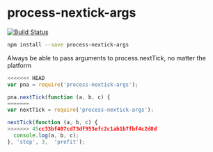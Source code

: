 process-nextick-args
=====

[![Build Status](https://travis-ci.org/calvinmetcalf/process-nextick-args.svg?branch=master)](https://travis-ci.org/calvinmetcalf/process-nextick-args)

```bash
npm install --save process-nextick-args
```

Always be able to pass arguments to process.nextTick, no matter the platform

```js
<<<<<<< HEAD
var pna = require('process-nextick-args');

pna.nextTick(function (a, b, c) {
=======
var nextTick = require('process-nextick-args');

nextTick(function (a, b, c) {
>>>>>>> 45cc33bf407cd73df953efc2c1ab1b7fbf4c2d8d
  console.log(a, b, c);
}, 'step', 3,  'profit');
```
